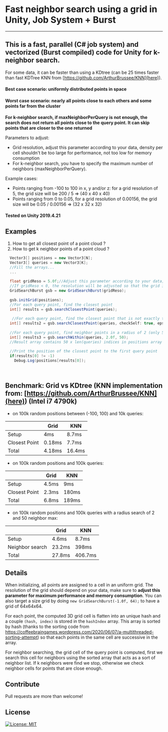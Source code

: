 # Fast neighbor search using a grid in Unity, Job System + Burst 
---------------

## This is a fast, parallel (C# job system) and vectorized (Burst compiled) code for Unity for k-neighbor search.
For some data, it can be faster than using a KDtree (can be 25 times faster than fast KDTree KNN from [https://github.com/ArthurBrussee/KNN](here)).

#### Best case scenario: uniformly distributed points in space
#### Worst case scenario: nearly all points close to each others and some points far from the cluster

**For k-neighbor search, if maxNeighborPerQuery is not enough, the search does not return all points close to the query point. It can skip points that are closer to the one returned**

Parameters to adjust:
- Grid resolution, adjust this parameter according to your data, density per cell shouldn't be too large for performance, not too low for memory consumption
- For k-neighbor search, you have to specify the maximum number of neighbors (maxNeighborPerQuery).

Example cases:
- Points ranging from -100 to 100 in x, y and/or z: for a grid resolution of 5, the grid size will be 200 / 5 => (40 x 40 x 40)
- Points ranging from 0 to 0.05, for a grid resolution of 0.00156, the grid size will be 0.05 / 0.00156 => (32 x 32 x 32)

#### Tested on Unity 2019.4.21

## Examples

1) How to get all closest point of a point cloud ?
2) How to get k neighbor points of a point cloud ?

```C#
  Vector3[] positions = new Vector3[N];
  Vector3[] queries = new Vector3[K];
  //Fill the arrays...
  ...
  
  float gridReso = 5.0f;//Adjust this parameter according to your data, density per cell shouldn't be too large for performance, not too low for memory consumption
  //If gridReso < 0, the resolution will be adjusted so that the grid is 32 x 32 x 32 (this can be changed by doing: new GridSearchBurst(-1.0f, 64);)
  GridSearchBurst gsb = new GridSearchBurst(gridReso);
  
  gsb.initGrid(positions);
  //For each query point, find the closest point
  int[] results = gsb.searchClosestPoint(queries);
 
   //For each query point, find the closest point that is not exactly the same 
  int[] results2 = gsb.searchClosestPoint(queries, checkSelf: true, epsilon: 0.001f);
  
  //For each query point, find neighbor points in a radius of 2 (only 50 points are searched)
  int[] results3 = gsb.searchWithin(queries, 2.0f, 50);
  //Result array contains 50 x len(queries) indices in positions array
  
  //Print the position of the closest point to the first query point
  if(results[0] != -1)
    Debug.Log(positions[results[0]);
  
  
```

## Benchmark: Grid vs KDtree (KNN implementation from: [https://github.com/ArthurBrussee/KNN](here)) (Intel i7 4790k)

- on 100k random positions between (-100, 100) and 10k queries: 

|               | Grid   | KNN    |
|---------------|--------|------- |
| Setup         | 4ms    | 8.7ms  |
| Closest Point | 0.18ms | 7.7ms  |
| Total         | 4.18ms | 16.4ms |

- on 100k random positions and 100k queries:

|               | Grid  | KNN   |
|---------------|-------|-------|
| Setup         | 4.5ms | 9ms   |
| Closest Point | 2.3ms | 180ms |
| Total         | 6.8ms | 189ms |

- on 100k random positions and 100k queries with a radius search of 2 and 50 neighbor max:

|                 | Grid   | KNN   |
|-----------------|--------|-------|
| Setup           | 4.6ms  | 8.7ms   |
| Neighbor search | 23.2ms | 398ms   |
| Total           | 27.8ms | 406.7ms |

## Details

When initializing, all points are assigned to a cell in an uniform grid. The resolution of the grid should depend on your data, make sure to __adjust this parameter for maximum performance and memory consumption__. You can also target a size grid by doing ```new GridSearchBurst(-1.0f, 64);``` to have a grid of 64x64x64.

For each point, the computed 3D grid cell is flatten into an unique hash and a couple ```(hash, index)``` is stored in the ```hashIndex``` array. This array is sorted by hash (thanks to the sorting code from https://coffeebraingames.wordpress.com/2020/06/07/a-multithreaded-sorting-attempt) so that each points in the same cell are successive in the array.


For neighbor searching, the grid cell of the query point is computed, first we search this cell for neighbors using the sorted array that acts as a sort of neighbor list. If k neighbors were find we stop, otherwise we check neighbor cells for points that are close enough.


## Contribute

Pull requests are more than welcome!

## License


[![License: MIT](https://img.shields.io/badge/License-MIT-yellow.svg)](https://opensource.org/licenses/MIT)
